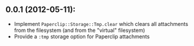 ## 0.0.1 (2012-05-11):

* Implement `Paperclip::Storage::Tmp.clear` which clears all
  attachments from the filesystem (and from the "virtual" filesystem)
* Provide a `:tmp` storage option for Paperclip attachments
